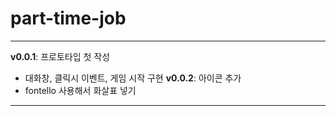 # part-time-job
***
**v0.0.1**: 프로토타입 첫 작성
* 대화창, 클릭시 이벤트, 게임 시작 구현
**v0.0.2**: 아이콘 추가
* fontello 사용해서 화살표 넣기

***
